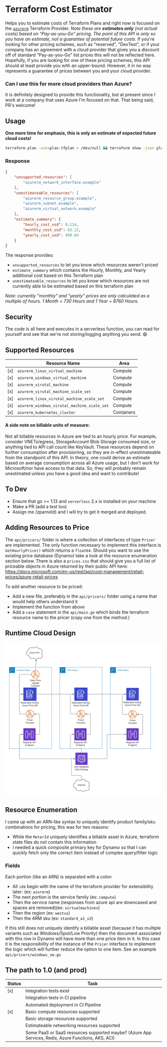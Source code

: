 # Terraform Cost Estimator

Helps you to estimate costs of Terraform Plans and right now is focused on the [`azurerm`](https://registry.terraform.io/providers/hashicorp/azurerm/latest/docs) 
Terraform Provider. _Note these are **estimates only** (not actual costs)
based on "Pay-as-you-Go" pricing. The point of this API is only so you have an estimate, not a guarantee of potential future costs._ 
If you're looking for other pricing schemes, such as "reserved", "DevTest", or if your company has an agreement
with a cloud provider that gives you a discount off of standard "Pay-as-you-Go" list prices this will not be reflected here. Hopefully,
if you are looking for one of these pricing schemes, this API should at least provide you with an upper-bound. However,
it in no way represents a guarantee of prices between you and your cloud provider.

### Can I use this for more cloud providers than Azure?
It is definitely designed to provide this functionality, but at present since I work at a company that uses Azure I'm
focused on that. That being said, PR's welcome!

## Usage
**One more time for emphasis, this is only an estimate of expected future cloud costs!**
```bash
terraform plan -out=plan.tfplan > /dev/null && terraform show -json plan.tfplan  | curl -s -X POST -H "Content-Type: application/json" -d @- https://api-dev.pricing.tf/estimate
```
### Response
```json
{
    "unsupported_resources": [
        "azurerm_network_interface.example"
    ],
    "unestimateable_resources": [
        "azurerm_resource_group.example",
        "azurerm_subnet.example",
        "azurerm_virtual_network.example"
    ],
    "estimate_summary": {
        "hourly_cost_usd": 0.114,
        "monthly_cost_usd": 83.22,
        "yearly_cost_usd": 998.64
    }
}
```
The response provides:
* `unsupported_resources` to let you know which resources weren't priced
* `estimate_summary` which contains the Hourly, Monthly, and Yearly additional cost based on this Terraform plan
* `unestimateable_resources` to let you know which resources are not currently able to be estimated based on this terraform plan

_Note: currently "monthly" and "yearly" prices are only calculated as a multiple of hours. 1 Month = 730 Hours and 1 Year = 8760 Hours._

## Security
The code is all here and executes in a serverless function, you can read for yourself and see that we're not storing/logging anything
you send. :smile:

## Supported Resources
||Resource Name|Area|
|---|---|---|
|[x]|`azurerm_linux_virtual_machine`|Compute|
|[x]|`azurerm_windows_virtual_machine`|Compute|
|[x]|`azurerm_virutal_machine`|Compute|
|[x]|`azurerm_virutal_machine_scale_set`|Compute|
|[x]|`azurerm_linux_virutal_machine_scale_set`|Compute|
|[x]|`azurerm_windows_virutal_machine_scale_set`|Compute|
|[x]|`azurerm_kubernetes_cluster`|Containers|

#### A side note on billable units of measure:
Not all billable resources in Azure are tied to an hourly price. For example, consider VNETs/egress, StorageAccount Blob Storage consumed size,
or anything tied to API call count like KeyVault. These resources depend on further consumption after provisioning, so they
are in-effect unestimateable from the standpoint of this API. In theory, one could derive an estimate based on average consumption across all Azure usage,
but I don't work for Microsoft/nor have access to that data. So, they will probably remain unestimated unless you have a 
good idea and want to contribute!

## To Dev
* Ensure that go >= 1.13 and `serverless` 2.x is installed on your machine
* Make a PR (add a test too)
* Assign me (zparnold) and I will try to get it merged and deployed.

## Adding Resources to Price
The `api/pricers/` folder is where a collection of interfaces of type `Pricer` are implemented. The only function necessary to
implement this interface is `GetHourlyPrice()` which returns a `float64`. Should you want to use the existing price database (Dynamo)
take a look at the resource enumeration section below. There is also a `prices.csv` that should give you a full list of 
priceable objects in Azure returned by their public API here: https://docs.microsoft.com/en-us/rest/api/cost-management/retail-prices/azure-retail-prices

To add another resource to be priced:

* Add a new file, preferably in the `api/pricers/` folder using a name that would help others understand it
* Implement the function from above
* Add a `case` statement in the `api/main.go` which binds the terraform resource name to the pricer (copy one from the method.)

## Runtime Cloud Design
![Terraform Cost Estimation Architecture Diagram](./assets/Terraform%20Cost%20Estimator%20Design.png)

## Resource Enumeration
I came up with an ARN-like syntax to uniquely identify product family/sku combinations for pricing, this was for two reasons:
* While the `MeterId` uniquely identifies a billable asset in Azure, terraform state files do not contain this information
* I needed a quick composite primary key for Dynamo so that I can quickly fetch only the correct item instead of complex query/filter logic

### Fields
Each portion (like an ARN) is separated with a colon
* All `id`s begin with the name of the terraform provider for extensibility later: (ex: `azurerm`)
* The next portion is the service family (ex: `compute`)
* Then the service name (responses from azure api are downcased and spaces are removed)(ex: `virtualmachines`)
* Then the region (ex: `westus`)
* Then the ARM sku (ex: `standard_a1_v2`)

If this still does not uniquely identify a billable asset (because it has multiple variants such as Windows/Spot/Low Priority)
then the document associated with this row in Dynamo will have more than one price item in it. In this case it is the
responsibility of the instance of the `Pricer` interface to implement the logic which will further reduce the option to 
one item. See an example `api/pricers/windows_vm.go`

## The path to 1.0 (and prod)
|Status|Task|
|---|---|
|[x]|Integration tests exist|
||Integration tests in CI pipeline|
||Automated deployment in CI Pipeline|
|[x]|Basic compute resources supported|
||Basic storage resources supported|
||Estimateable networking resources supported|
||Some PaaS or SaaS resources supported maybe? (Azure App Services, Redis, Azure Functions, AKS, ACI)|